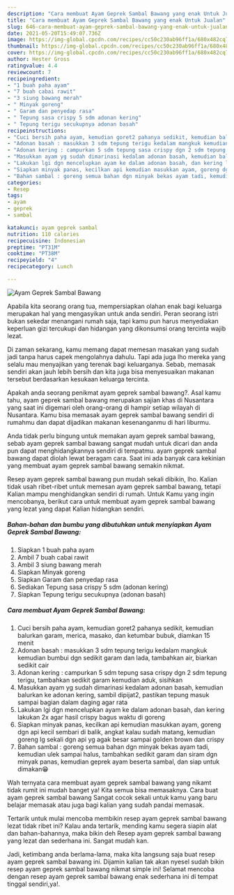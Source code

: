 ```yaml
---
description: "Cara membuat Ayam Geprek Sambal Bawang yang enak Untuk Jualan"
title: "Cara membuat Ayam Geprek Sambal Bawang yang enak Untuk Jualan"
slug: 646-cara-membuat-ayam-geprek-sambal-bawang-yang-enak-untuk-jualan
date: 2021-05-20T15:49:07.736Z
image: https://img-global.cpcdn.com/recipes/cc50c230ab96ff1a/680x482cq70/ayam-geprek-sambal-bawang-foto-resep-utama.jpg
thumbnail: https://img-global.cpcdn.com/recipes/cc50c230ab96ff1a/680x482cq70/ayam-geprek-sambal-bawang-foto-resep-utama.jpg
cover: https://img-global.cpcdn.com/recipes/cc50c230ab96ff1a/680x482cq70/ayam-geprek-sambal-bawang-foto-resep-utama.jpg
author: Hester Gross
ratingvalue: 4.4
reviewcount: 7
recipeingredient:
- "1 buah paha ayam"
- "7 buah cabai rawit"
- "3 siung bawang merah"
- " Minyak goreng"
- " Garam dan penyedap rasa"
- " Tepung sasa crispy 5 sdm adonan kering"
- " Tepung terigu secukupnya adonan basah"
recipeinstructions:
- "Cuci bersih paha ayam, kemudian goret2 pahanya sedikit, kemudian balurkan garam, merica, masako, dan ketumbar bubuk, diamkan 15 menit"
- "Adonan basah : masukkan 3 sdm tepung terigu kedalam mangkuk kemudian bumbui dgn sedikit garam dan lada, tambahkan air, biarkan sedikit cair"
- "Adonan kering : campurkan 5 sdm tepung sasa crispy dgn 2 sdm tepung terigu, tambahkan sedikit garam kemudian aduk, sisihkan"
- "Masukkan ayam yg sudah dimarinasi kedalam adonan basah, kemudian balurkan ke adonan kering, sambil dipijat2, pastikan tepung masuk sampai bagian dalam daging agar rata"
- "Lakukan lgi dgn mencelupkan ayam ke dalam adonan basah, dan kering lakukan 2x agar hasil crispy bagus waktu di goreng"
- "Siapkan minyak panas, kecilkan api kemudian masukkan ayam, goreng dgn api kecil sembari di balik, angkat kalau sudah matang, kemudian goreng lg sekali dgn api yg agak besar sampai golden brown dan crispy"
- "Bahan sambal : goreng semua bahan dgn minyak bekas ayam tadi, kemudian ulek sampai halus, tambahkan sedikit garam dan siram dgn minyak panas, kemudian geprek ayam beserta sambal, dan siap untuk dimakan😁"
categories:
- Resep
tags:
- ayam
- geprek
- sambal

katakunci: ayam geprek sambal 
nutrition: 110 calories
recipecuisine: Indonesian
preptime: "PT31M"
cooktime: "PT38M"
recipeyield: "4"
recipecategory: Lunch

---
```



![Ayam Geprek Sambal Bawang](https://img-global.cpcdn.com/recipes/cc50c230ab96ff1a/680x482cq70/ayam-geprek-sambal-bawang-foto-resep-utama.jpg)

Apabila kita seorang orang tua, mempersiapkan olahan enak bagi keluarga merupakan hal yang mengasyikan untuk anda sendiri. Peran seorang istri bukan sekedar menangani rumah saja, tapi kamu pun harus menyediakan keperluan gizi tercukupi dan hidangan yang dikonsumsi orang tercinta wajib lezat.

Di zaman  sekarang, kamu memang dapat memesan masakan yang sudah jadi tanpa harus capek mengolahnya dahulu. Tapi ada juga lho mereka yang selalu mau menyajikan yang terenak bagi keluarganya. Sebab, memasak sendiri akan jauh lebih bersih dan kita juga bisa menyesuaikan makanan tersebut berdasarkan kesukaan keluarga tercinta. 



Apakah anda seorang penikmat ayam geprek sambal bawang?. Asal kamu tahu, ayam geprek sambal bawang merupakan sajian khas di Nusantara yang saat ini digemari oleh orang-orang di hampir setiap wilayah di Nusantara. Kamu bisa memasak ayam geprek sambal bawang sendiri di rumahmu dan dapat dijadikan makanan kesenanganmu di hari liburmu.

Anda tidak perlu bingung untuk memakan ayam geprek sambal bawang, sebab ayam geprek sambal bawang sangat mudah untuk dicari dan anda pun dapat menghidangkannya sendiri di tempatmu. ayam geprek sambal bawang dapat diolah lewat beragam cara. Saat ini ada banyak cara kekinian yang membuat ayam geprek sambal bawang semakin nikmat.

Resep ayam geprek sambal bawang pun mudah sekali dibikin, lho. Kalian tidak usah ribet-ribet untuk memesan ayam geprek sambal bawang, tetapi Kalian mampu menghidangkan sendiri di rumah. Untuk Kamu yang ingin mencobanya, berikut cara untuk membuat ayam geprek sambal bawang yang lezat yang dapat Kalian hidangkan sendiri.

<!--inarticleads1-->

##### Bahan-bahan dan bumbu yang dibutuhkan untuk menyiapkan Ayam Geprek Sambal Bawang:

1. Siapkan 1 buah paha ayam
1. Ambil 7 buah cabai rawit
1. Ambil 3 siung bawang merah
1. Siapkan  Minyak goreng
1. Siapkan  Garam dan penyedap rasa
1. Sediakan  Tepung sasa crispy 5 sdm (adonan kering)
1. Siapkan  Tepung terigu secukupnya (adonan basah)




<!--inarticleads2-->

##### Cara membuat Ayam Geprek Sambal Bawang:

1. Cuci bersih paha ayam, kemudian goret2 pahanya sedikit, kemudian balurkan garam, merica, masako, dan ketumbar bubuk, diamkan 15 menit
1. Adonan basah : masukkan 3 sdm tepung terigu kedalam mangkuk kemudian bumbui dgn sedikit garam dan lada, tambahkan air, biarkan sedikit cair
1. Adonan kering : campurkan 5 sdm tepung sasa crispy dgn 2 sdm tepung terigu, tambahkan sedikit garam kemudian aduk, sisihkan
1. Masukkan ayam yg sudah dimarinasi kedalam adonan basah, kemudian balurkan ke adonan kering, sambil dipijat2, pastikan tepung masuk sampai bagian dalam daging agar rata
1. Lakukan lgi dgn mencelupkan ayam ke dalam adonan basah, dan kering lakukan 2x agar hasil crispy bagus waktu di goreng
1. Siapkan minyak panas, kecilkan api kemudian masukkan ayam, goreng dgn api kecil sembari di balik, angkat kalau sudah matang, kemudian goreng lg sekali dgn api yg agak besar sampai golden brown dan crispy
1. Bahan sambal : goreng semua bahan dgn minyak bekas ayam tadi, kemudian ulek sampai halus, tambahkan sedikit garam dan siram dgn minyak panas, kemudian geprek ayam beserta sambal, dan siap untuk dimakan😁




Wah ternyata cara membuat ayam geprek sambal bawang yang nikamt tidak rumit ini mudah banget ya! Kita semua bisa memasaknya. Cara buat ayam geprek sambal bawang Sangat cocok sekali untuk kamu yang baru belajar memasak atau juga bagi kalian yang sudah pandai memasak.

Tertarik untuk mulai mencoba membikin resep ayam geprek sambal bawang lezat tidak ribet ini? Kalau anda tertarik, mending kamu segera siapin alat dan bahan-bahannya, maka bikin deh Resep ayam geprek sambal bawang yang lezat dan sederhana ini. Sangat mudah kan. 

Jadi, ketimbang anda berlama-lama, maka kita langsung saja buat resep ayam geprek sambal bawang ini. Dijamin kalian tak akan nyesel sudah bikin resep ayam geprek sambal bawang nikmat simple ini! Selamat mencoba dengan resep ayam geprek sambal bawang enak sederhana ini di tempat tinggal sendiri,ya!.

